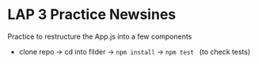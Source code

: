 # LAP 3 Practice Newsines 

Practice to restructure the App.js into a few components

- clone repo -> cd into filder -> `npm install` -> `npm test ` (to check tests)






